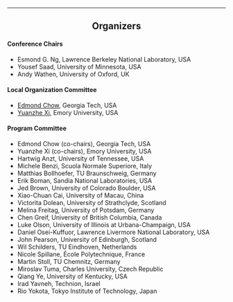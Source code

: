 
---

## <center>Organizers</center>

#### Conference Chairs
- Esmond G. Ng, Lawrence Berkeley National Laboratory, USA
- Yousef Saad, University of Minnesota, USA
- Andy Wathen, University of Oxford, UK

#### Local Organization Committee
- [Edmond Chow](https://faculty.cc.gatech.edu/~echow/), Georgia Tech, USA
- [Yuanzhe Xi](http://www.math.emory.edu/~yxi26/), Emory University, USA

#### Program Committee
- Edmond Chow (co-chairs), Georgia Tech, USA
- Yuanzhe Xi (co-chairs), Emory University, USA
- Hartwig Anzt, University of Tennessee, USA
- Michele Benzi, Scuola Normale Superiore, Italy
- Matthias Bollhoefer, TU Braunschweig, Germany
- Erik Boman, Sandia National Laboratories, USA
- Jed Brown, University of Colorado Boulder, USA
- Xiao-Chuan Cai, University of Macau, China
- Victorita Dolean, University of Strathclyde, Scotland
- Melina Freitag, University of Potsdam, Germany
- Chen Greif, University of British Columbia, Canada
- Luke Olson, University of Illinois at Urbana-Champaign, USA
- Daniel Osei-Kuffuor, Lawrence Livermore National Laboratory, USA
- John Pearson, University of Edinburgh, Scotland
- Wil Schilders, TU Eindhoven, Netherlands
- Nicole Spillane, École Polytechnique, France
- Martin Stoll, TU Chemnitz, Germany
- Miroslav Tuma, Charles University, Czech Republic
- Qiang Ye, University of Kentucky, USA
- Irad Yavneh, Technion, Israel
- Rio Yokota, Tokyo Institute of Technology, Japan